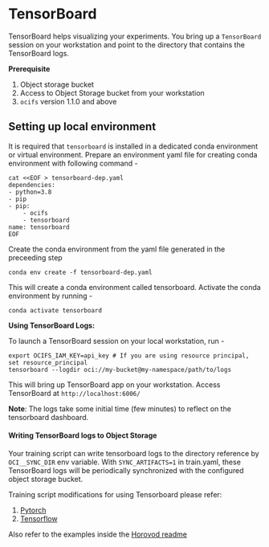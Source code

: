 # TensorBoard

TensorBoard helps visualizing your experiments. You bring up a ``TensorBoard`` session on your workstation and point to
the directory that contains the TensorBoard logs.

**Prerequisite**

1. Object storage bucket
2. Access to Object Storage bucket from your workstation
3. ``ocifs`` version 1.1.0 and above

Setting up local environment
----------------------------

It is required that ``tensorboard`` is installed in a dedicated conda environment or virtual environment. Prepare an
environment yaml file for creating conda environment with following command -

```
cat <<EOF > tensorboard-dep.yaml
dependencies:
- python=3.8
- pip
- pip:
    - ocifs
    - tensorboard
name: tensorboard
EOF
```

Create the conda environment from the yaml file generated in the preceeding step

    conda env create -f tensorboard-dep.yaml

This will create a conda environment called tensorboard. Activate the conda environment by running -

    conda activate tensorboard

**Using TensorBoard Logs:**

To launch a TensorBoard session on your local workstation, run - 

    export OCIFS_IAM_KEY=api_key # If you are using resource principal, set resource_principal
    tensorboard --logdir oci://my-bucket@my-namespace/path/to/logs

This will bring up TensorBoard app on your workstation. Access TensorBoard at ``http://localhost:6006/``

**Note**: The logs take some initial time (few minutes) to reflect on the tensorboard dashboard.

#### Writing TensorBoard logs to Object Storage

Your training script can write tensorboard logs to the directory reference by ``OCI__SYNC_DIR`` env variable.
With ``SYNC_ARTIFACTS=1`` in train.yaml, these TensorBoard logs will be periodically synchronized with the configured object storage
bucket. 

Training script modifications for using Tensorboard please refer: 
1. [Pytorch](https://github.com/pytorch/tutorials/blob/master/recipes_source/recipes/tensorboard_with_pytorch.py)
2. [Tensorflow](https://www.tensorflow.org/tensorboard/get_started)

Also refer to the examples inside the [Horovod readme](horovod.md)

